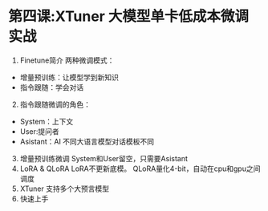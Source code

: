# 第四课:XTuner 大模型单卡低成本微调实战
1. Finetune简介
两种微调模式：
- 增量预训练：让模型学到新知识
- 指令跟随：学会对话
2. 指令跟随微调的角色：
- System：上下文
- User:提问者
- Asistant：AI
不同大语言模型对话模板不同
3. 增量预训练微调
System和User留空，只需要Asistant
4. LoRA & QLoRA
LoRA不更新底模。
QLoRA量化4-bit，自动在cpu和gpu之间调度
5. XTuner
支持多个大预言模型
6. 快速上手
